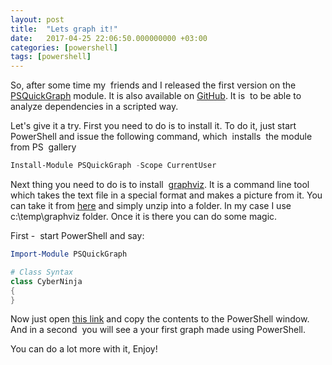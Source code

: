 ```yaml
---
layout: post
title:  "Lets graph it!"
date:   2017-04-25 22:06:50.000000000 +03:00
categories: [powershell]
tags: [powershell]
---
```


So, after some time my  friends and I released the first version on the [PSQuickGraph](https://www.powershellgallery.com/packages/PSQuickGraph/1.0) module. It is also available on [GitHub](https://github.com/eosfor/PSGraph). It is  to be able to analyze dependencies in a scripted way.

Let's give it a try. First you need to do is to install it. To do it, just start PowerShell and issue the following command, which  installs  the module from PS  gallery

```powershell
Install-Module PSQuickGraph -Scope CurrentUser
```

Next thing you need to do is to install  [graphviz](http://graphviz.org/). It is a command line tool which takes the text file in a special format and makes a picture from it. You can take it from [here](http://graphviz.org/Download_windows.php) and simply unzip into a folder. In my case I use c:\temp\graphviz folder. Once it is there you can do some magic.

First -  start PowerShell and say:

```powershell
Import-Module PSQuickGraph
```

```powershell
# Class Syntax
class CyberNinja
{
}
```

Now just open [this link](https://raw.githubusercontent.com/eosfor/PSGraph/master/PSGraph/processTreeSample.ps1) and copy the contents to the PowerShell window. And in a second  you will see a your first graph made using PowerShell.

You can do a lot more with it,
Enjoy!